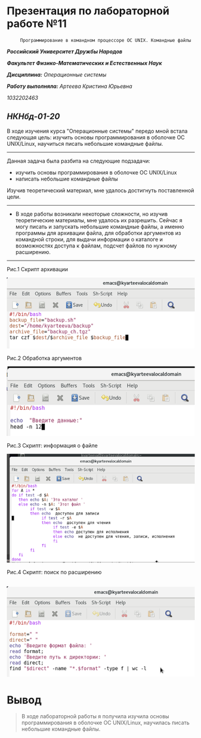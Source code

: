 # Презентация по лабораторной работе №11
         Программирование в командном процессоре ОС UNIX. Командные файлы

***Российский Университет Дружбы Народов***

***Факультет Физико-Математических и Естественных Наук***

 ***Дисциплина:*** *Операционные системы*

 ***Работу выполняла:*** *Артеева Кристина Юрьевна*

 *1032202463*

 *НКНбд-01-20*
 ---

В ходе изучения курса "Операционные системы" передо мной встала следующая цель:  изучить основы программирования в оболочке ОС UNIX/Linux, научиться писать небольшие командные файлы.

 ---
 Данная задача была разбита на следующие подзадачи:
- изучить основы программирования в оболочке ОС UNIX/Linux
- написать небольшие командные файлы


 Изучив теоретический материал, мне удалось достигнуть поставленной цели.

 ---

 * В ходе работы возникали некоторые сложности, но изучив теоретические материалы, мне удалось их разрешить.
Сейчас я могу писать и запускать небольшие командные файлы, а именно программы для архивации файла, для обработки аргументов из командной строки, для выдачи информации о каталоге и возможностях доступа к файлам, подсчет файлов по нужному расширению.
 ---
Рис.1 Скрипт архивации

![Скрипт архивации](screens/3.png)

Рис.2 Обработка аргументов

![Командный файл](screens/4.png)

Рис.3 Скрипт: информация о файле

![Скрипт](screens/7.png)

Рис.4 Скрипт: поиск по расширению

![Скрипт](screens/8.png)
 ---

 # Вывод
 > В ходе лабораторной работы я получила изучила основы программирования в оболочке ОС UNIX/Linux, научилась писать небольшие командные файлы.
